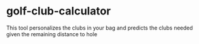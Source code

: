 # golf-club-calculator
This tool personalizes the clubs in your bag and predicts the clubs needed given the remaining distance to hole
